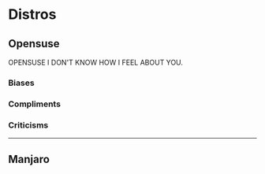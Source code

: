 # Distros

## Opensuse
OPENSUSE I DON'T KNOW HOW I FEEL ABOUT YOU.

### Biases

### Compliments

### Criticisms

---

## Manjaro




